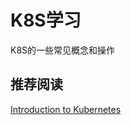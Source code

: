 
# K8S学习

K8S的一些常见概念和操作

## 推荐阅读

[Introduction to Kubernetes](https://learning.edx.org/course/course-v1:LinuxFoundationX+LFS158x+1T2022/home)



